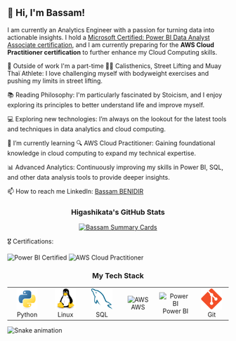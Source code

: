 ## 👋 Hi, I'm Bassam!
I am currently an Analytics Engineer with a passion for turning data into actionable insights. I hold a [Microsoft Certified: Power BI Data Analyst Associate certification](https://learn.microsoft.com/api/credentials/share/fr-fr/BassamBenidir-2112/D4B4DAC6B147E977?sharingId), and I am currently preparing for the **AWS Cloud Practitioner certification** to further enhance my Cloud Computing skills.

👀 Outside of work I'm a part-time 🏋️‍♂️ Calisthenics, Street Lifting and Muay Thaï Athlete: I love challenging myself with bodyweight exercises and pushing my limits in street lifting.

📚 Reading Philosophy: I'm particularly fascinated by Stoicism, and I enjoy exploring its principles to better understand life and improve myself.

💻 Exploring new technologies: I’m always on the lookout for the latest tools and techniques in data analytics and cloud computing.

🌱 I’m currently learning
🔍 AWS Cloud Practitioner: Gaining foundational knowledge in cloud computing to expand my technical expertise.

📊 Advanced Analytics: Continuously improving my skills in Power BI, SQL, and other data analysis tools to provide deeper insights.

📫 How to reach me
LinkedIn: [Bassam BENIDIR](https://www.linkedin.com/in/bassam-benidir-587b52197/)


<div align="center">
  
### Higashikata's GitHub Stats

[![Bassam Summary Cards](https://github-profile-summary-cards.vercel.app/api/cards/stats?username=Highashikata&theme=radical)](https://github.com/vn7n24fzkq/github-profile-summary-cards)

</div>

🎖️ Certifications:

![Power BI Certified](https://img.shields.io/badge/Power_BI-Certified-blue?logo=PowerBI&logoColor=white)
![AWS Cloud Practitioner](https://img.shields.io/badge/AWS-Cloud_Practitioner-orange?logo=AmazonAWS&logoColor=white)



<div align="center">
  <h3>My Tech Stack</h3>
  <table>
    <tr>
      <td align="center" width="100">
        <img src="https://raw.githubusercontent.com/devicons/devicon/master/icons/python/python-original.svg" width="48" height="48" alt="Python" />
        <br>Python
      </td>
      <td align="center" width="100">
        <img src="https://raw.githubusercontent.com/devicons/devicon/master/icons/linux/linux-original.svg" width="48" height="48" alt="Linux" />
        <br>Linux
      </td>
      <td align="center" width="100">
        <img src="https://raw.githubusercontent.com/devicons/devicon/master/icons/mysql/mysql-original.svg" width="48" height="48" alt="SQL" />
        <br>SQL
      </td>
      <td align="center" width="100">
        <img src="https://upload.wikimedia.org/wikipedia/commons/9/93/Amazon_Web_Services_Logo.svg" width="48" height="48" alt="AWS" />
        <br>AWS
      </td>
      <td align="center" width="100">
        <img src="https://upload.wikimedia.org/wikipedia/commons/c/cf/New_Power_BI_Logo.svg" width="48" height="48" alt="Power BI" />
        <br>Power BI
      </td>
      <td align="center" width="100">
        <img src="https://raw.githubusercontent.com/devicons/devicon/master/icons/git/git-original.svg" width="48" height="48" alt="Git" />
        <br>Git
      </td>
    </tr>
  </table>
</div>



![Snake animation](https://github.com/Highashikata/Highashikata/blob/output/github-contribution-grid-snake.svg)




